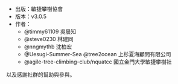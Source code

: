 - 出版：敏捷攀樹協會
- 版本：v3.0.5
- 作者：
  - @timmy61109 吳晨知
  - @steve0230 林建同
  - @nngmythb 沈柏宏
  - @Uesugi-Summer-Sea @tree2ocean 上杉夏海顧問有限公司
  - @agile-tree-climbing-club/nquatcc 國立金門大學敏捷攀樹社

以及感謝社群的幫助與參與。
